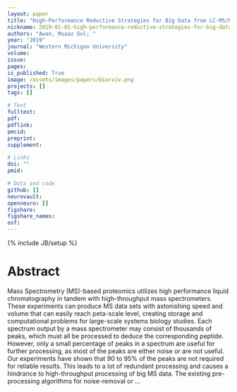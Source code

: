 ```yaml
---
layout: paper
title: "High-Performance Reductive Strategies for Big Data from LC-MS/MS Proteomics"
nickname: 2019-01-01-high-performance-reductive-strategies-for-big-data-from-lc-ms-ms-proteomics
authors: "Awan, Muaaz Gul; "
year: "2019"
journal: "Western Michigan University"
volume: 
issue:
pages: 
is_published: True
image: /assets/images/papers/biorxiv.png
projects: []
tags: []

# Text
fulltext:
pdf:
pdflink:
pmcid:
preprint: 
supplement:

# Links
doi: ""
pmid:

# Data and code
github: []
neurovault:
openneuro: []
figshare:
figshare_names:
osf:
---
```

{% include JB/setup %}

# Abstract

Mass Spectrometry (MS)-based proteomics utilizes high performance liquid chromatography in tandem with high-throughput mass spectrometers. These experiments can produce MS data sets with astonishing speed and volume that can easily reach peta-scale level, creating storage and computational problems for large-scale systems biology studies. Each spectrum output by a mass spectrometer may consist of thousands of peaks, which must all be processed to deduce the corresponding peptide. However, only a small percentage of peaks in a spectrum are useful for further processing, as most of the peaks are either noise or are not useful. Our experiments have shown that 90 to 95% of the peaks are not required for reliable results. This leads to a lot of redundant processing and causes a hindrance to high-throughput processing of big MS data. The existing pre-processing algorithms for noise-removal or …
